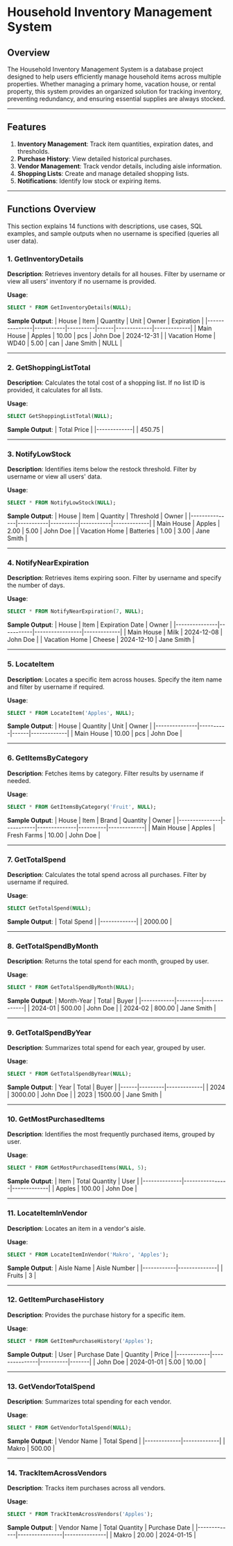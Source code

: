 
# **Household Inventory Management System**

## **Overview**
The Household Inventory Management System is a database project designed to help users efficiently manage household items across multiple properties. Whether managing a primary home, vacation house, or rental property, this system provides an organized solution for tracking inventory, preventing redundancy, and ensuring essential supplies are always stocked.

---

## **Features**
1. **Inventory Management**: Track item quantities, expiration dates, and thresholds.
2. **Purchase History**: View detailed historical purchases.
3. **Vendor Management**: Track vendor details, including aisle information.
4. **Shopping Lists**: Create and manage detailed shopping lists.
5. **Notifications**: Identify low stock or expiring items.

---

## **Functions Overview**
This section explains 14 functions with descriptions, use cases, SQL examples, and sample outputs when no username is specified (queries all user data).

### **1. GetInventoryDetails**
**Description**: Retrieves inventory details for all houses. Filter by username or view all users' inventory if no username is provided.

**Usage**:
```sql
SELECT * FROM GetInventoryDetails(NULL);
```

**Sample Output**:
| House         | Item      | Quantity | Unit | Owner       | Expiration  |
|---------------|-----------|----------|------|-------------|-------------|
| Main House    | Apples    | 10.00    | pcs  | John Doe    | 2024-12-31  |
| Vacation Home | WD40      | 5.00     | can  | Jane Smith  | NULL        |

---

### **2. GetShoppingListTotal**
**Description**: Calculates the total cost of a shopping list. If no list ID is provided, it calculates for all lists.

**Usage**:
```sql
SELECT GetShoppingListTotal(NULL);
```

**Sample Output**:
| Total Price |
|-------------|
| 450.75      |

---

### **3. NotifyLowStock**
**Description**: Identifies items below the restock threshold. Filter by username or view all users' data.

**Usage**:
```sql
SELECT * FROM NotifyLowStock(NULL);
```

**Sample Output**:
| House         | Item      | Quantity | Threshold | Owner       |
|---------------|-----------|----------|-----------|-------------|
| Main House    | Apples    | 2.00     | 5.00      | John Doe    |
| Vacation Home | Batteries | 1.00     | 3.00      | Jane Smith  |

---

### **4. NotifyNearExpiration**
**Description**: Retrieves items expiring soon. Filter by username and specify the number of days.

**Usage**:
```sql
SELECT * FROM NotifyNearExpiration(7, NULL);
```

**Sample Output**:
| House         | Item      | Expiration Date | Owner       |
|---------------|-----------|-----------------|-------------|
| Main House    | Milk      | 2024-12-08      | John Doe    |
| Vacation Home | Cheese    | 2024-12-10      | Jane Smith  |

---

### **5. LocateItem**
**Description**: Locates a specific item across houses. Specify the item name and filter by username if required.

**Usage**:
```sql
SELECT * FROM LocateItem('Apples', NULL);
```

**Sample Output**:
| House         | Quantity | Unit | Owner       |
|---------------|----------|------|-------------|
| Main House    | 10.00    | pcs  | John Doe    |

---

### **6. GetItemsByCategory**
**Description**: Fetches items by category. Filter results by username if needed.

**Usage**:
```sql
SELECT * FROM GetItemsByCategory('Fruit', NULL);
```

**Sample Output**:
| House         | Item      | Brand        | Quantity | Owner       |
|---------------|-----------|--------------|----------|-------------|
| Main House    | Apples    | Fresh Farms  | 10.00    | John Doe    |

---

### **7. GetTotalSpend**
**Description**: Calculates the total spend across all purchases. Filter by username if required.

**Usage**:
```sql
SELECT GetTotalSpend(NULL);
```

**Sample Output**:
| Total Spend |
|-------------|
| 2000.00     |

---

### **8. GetTotalSpendByMonth**
**Description**: Returns the total spend for each month, grouped by user.

**Usage**:
```sql
SELECT * FROM GetTotalSpendByMonth(NULL);
```

**Sample Output**:
| Month-Year | Total   | Buyer       |
|------------|---------|-------------|
| 2024-01    | 500.00  | John Doe    |
| 2024-02    | 800.00  | Jane Smith  |

---

### **9. GetTotalSpendByYear**
**Description**: Summarizes total spend for each year, grouped by user.

**Usage**:
```sql
SELECT * FROM GetTotalSpendByYear(NULL);
```

**Sample Output**:
| Year | Total   | Buyer       |
|------|---------|-------------|
| 2024 | 3000.00 | John Doe    |
| 2023 | 1500.00 | Jane Smith  |

---

### **10. GetMostPurchasedItems**
**Description**: Identifies the most frequently purchased items, grouped by user.

**Usage**:
```sql
SELECT * FROM GetMostPurchasedItems(NULL, 5);
```

**Sample Output**:
| Item         | Total Quantity | User        |
|--------------|----------------|-------------|
| Apples       | 100.00         | John Doe    |

---

### **11. LocateItemInVendor**
**Description**: Locates an item in a vendor's aisle.

**Usage**:
```sql
SELECT * FROM LocateItemInVendor('Makro', 'Apples');
```

**Sample Output**:
| Aisle Name | Aisle Number |
|------------|--------------|
| Fruits     | 3            |

---

### **12. GetItemPurchaseHistory**
**Description**: Provides the purchase history for a specific item.

**Usage**:
```sql
SELECT * FROM GetItemPurchaseHistory('Apples');
```

**Sample Output**:
| User       | Purchase Date | Quantity | Price |
|------------|---------------|----------|-------|
| John Doe   | 2024-01-01    | 5.00     | 10.00 |

---

### **13. GetVendorTotalSpend**
**Description**: Summarizes total spending for each vendor.

**Usage**:
```sql
SELECT * FROM GetVendorTotalSpend(NULL);
```

**Sample Output**:
| Vendor Name | Total Spend |
|-------------|-------------|
| Makro       | 500.00      |

---

### **14. TrackItemAcrossVendors**
**Description**: Tracks item purchases across all vendors.

**Usage**:
```sql
SELECT * FROM TrackItemAcrossVendors('Apples');
```

**Sample Output**:
| Vendor Name | Total Quantity | Purchase Date |
|-------------|----------------|---------------|
| Makro       | 20.00          | 2024-01-15    |
